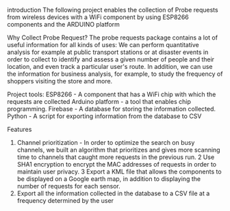 introduction
The following project enables the collection of Probe requests from wireless devices with a WiFi component by using ESP8266 components and the ARDUINO platform

Why Collect Probe Request?
The probe requests package contains a lot of useful information for all kinds of uses:
We can perform quantitative analysis for example at public transport stations or at disaster events in order to collect to identify and assess a given number of people and their location, and even track a particular user's route.
In addition, we can use the information for business analysis, for example, to study the frequency of shoppers visiting the store and more.

Project tools:
ESP8266 - A component that has a WiFi chip with which the requests are collected
Arduino platform - a tool that enables chip programming.
Firebase - A database for storing the information collected.
Python - A script for exporting information from the database to CSV

Features
1. Channel prioritization - In order to optimize the search on busy channels, we built an algorithm that prioritizes and gives more scanning time to channels that caught more requests in the previous run.
2 Use SHA1 encryption to encrypt the MAC addresses of requests in order to maintain user privacy.
3 Export a KML file that allows the components to be displayed on a Google earth map, in addition to displaying the number of requests for each sensor.
4. Export all the information collected in the database to a CSV file at a frequency determined by the user
